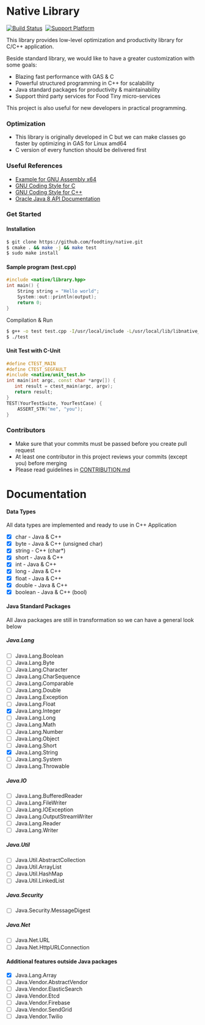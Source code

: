 # Native Library

[![Build Status](https://travis-ci.com/foodtiny/native.svg?token=p64HTBqDyw43Lh5iDLxP&branch=master)](https://travis-ci.com/foodtiny/native)
&nbsp;[![Support Platform](https://img.shields.io/badge/platform-linux%20%7C%20osx-blue.svg)]()

This library provides low-level optimization and productivity library for C/C++ application.

Beside standard library, we would like to have a greater customization with some goals:

- Blazing fast performance with GAS & C
- Powerful structured programming in C++ for scalability
- Java standard packages for productivity & maintainability
- Support third party services for Food Tiny micro-services

This project is also useful for new developers in practical programming.

###  Optimization
- This library is originally developed in C but we can make classes go faster by optimizing in GAS for Linux amd64
- C version of every function should be delivered first

### Useful References
- [Example for GNU Assembly x64](http://cs.lmu.edu/~ray/notes/gasexamples)
- [GNU Coding Style for C](https://www.gnu.org/prep/standards/html_node/Writing-C.html)
- [GNU Coding Style for C++](https://gcc.gnu.org/wiki/CppConventions)
- [Oracle Java 8 API Documentation](https://docs.oracle.com/javase/8/docs/api/)

### Get Started

#### Installation
```bash
$ git clone https://github.com/foodtiny/native.git
$ cmake . && make -j && make test
$ sudo make install
```

#### Sample program (test.cpp)
```cpp
#include <native/library.hpp>
int main() {
    String string = "Hello world";
    System::out::println(output);
    return 0;
}
```
Compilation & Run
```bash
$ g++ -o test test.cpp -I/usr/local/include -L/usr/local/lib/libnative_static.a
$ ./test
```

#### Unit Test with C-Unit
```cpp
#define CTEST_MAIN
#define CTEST_SEGFAULT
#include <native/unit_test.h>
int main(int argc, const char *argv[]) {
   int result = ctest_main(argc, argv);
   return result;
}
TEST(YourTestSuite, YourTestCase) {
    ASSERT_STR("me", "you");
}
```

### Contributors
- Make sure that your commits must be passed before you create pull request
- At least one contributor in this project reviews your commits (except you) before merging
- Please read guidelines in [CONTRIBUTION.md](https://github.com/foodtiny/native/tree/development/CONTRIBUTION.md)

# Documentation

#### Data Types
All data types are implemented and ready to use in C++ Application
- [x] char - Java & C++
- [x] byte - Java & C++ (unsigned char)
- [x] string - C++ (char*)
- [x] short - Java & C++
- [x] int - Java & C++
- [x] long - Java & C++
- [x] float - Java & C++
- [x] double - Java & C++
- [x] boolean - Java & C++ (bool)

#### Java Standard Packages
All Java packages are still in transformation so we can have a general look below
##### Java.Lang
- [ ] Java.Lang.Boolean
- [ ] Java.Lang.Byte
- [ ] Java.Lang.Character
- [ ] Java.Lang.CharSequence
- [ ] Java.Lang.Comparable
- [ ] Java.Lang.Double
- [ ] Java.Lang.Exception
- [ ] Java.Lang.Float
- [x] Java.Lang.Integer
- [ ] Java.Lang.Long
- [ ] Java.Lang.Math
- [ ] Java.Lang.Number
- [ ] Java.Lang.Object
- [ ] Java.Lang.Short
- [x] Java.Lang.String
- [ ] Java.Lang.System
- [ ] Java.Lang.Throwable
##### Java.IO
- [ ] Java.Lang.BufferedReader
- [ ] Java.Lang.FileWriter
- [ ] Java.Lang.IOException
- [ ] Java.Lang.OutputStreamWriter
- [ ] Java.Lang.Reader
- [ ] Java.Lang.Writer
##### Java.Util
- [ ] Java.Util.AbstractCollection
- [ ] Java.Util.ArrayList
- [ ] Java.Util.HashMap
- [ ] Java.Util.LinkedList
##### Java.Security
- [ ] Java.Security.MessageDigest
##### Java.Net
- [ ] Java.Net.URL
- [ ] Java.Net.HttpURLConnection

#### Additional features outside Java packages
- [x] Java.Lang.Array
- [ ] Java.Vendor.AbstractVendor
- [ ] Java.Vendor.ElasticSearch
- [ ] Java.Vendor.Etcd
- [ ] Java.Vendor.Firebase
- [ ] Java.Vendor.SendGrid
- [ ] Java.Vendor.Twilio